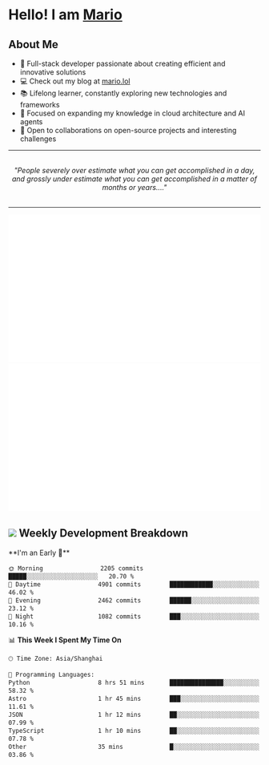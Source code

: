 <h1>Hello! I am <a href="https://github.com/mario1in">Mario</a></h1>

## About Me

- 🔭 Full-stack developer passionate about creating efficient and innovative solutions
- 💻 Check out my blog at [mario.lol](https://mario.lol)
- 📚 Lifelong learner, constantly exploring new technologies and frameworks
- 🌱 Focused on expanding my knowledge in cloud architecture and AI agents
- 🤝 Open to collaborations on open-source projects and interesting challenges

<hr/>
<br/>
<div align="center">
<i>"People severely over estimate what you can get accomplished in a day, and grossly under estimate what you can get accomplished in a matter of months or years...." </i>
</div>
<br/>
<hr/>

![overview](https://raw.githubusercontent.com/mario1in/mario1in/stats-output/generated/overview.svg)
![languages](https://raw.githubusercontent.com/mario1in/mario1in/stats-output/generated/languages.svg)

<h2 align="left">
  <a href="#"><img src="https://emojis.slackmojis.com/emojis/images/1643514062/184/nyancat_big.gif?1643514062" height="30"></a> Weekly Development Breakdown
</h2>
<!--START_SECTION:waka-->
**I'm an Early 🐤** 

```text
🌞 Morning                2205 commits        █████░░░░░░░░░░░░░░░░░░░░   20.70 % 
🌆 Daytime                4901 commits        ████████████░░░░░░░░░░░░░   46.02 % 
🌃 Evening                2462 commits        ██████░░░░░░░░░░░░░░░░░░░   23.12 % 
🌙 Night                  1082 commits        ███░░░░░░░░░░░░░░░░░░░░░░   10.16 % 
```


📊 **This Week I Spent My Time On** 

```text
🕑︎ Time Zone: Asia/Shanghai

💬 Programming Languages: 
Python                   8 hrs 51 mins       ███████████████░░░░░░░░░░   58.32 % 
Astro                    1 hr 45 mins        ███░░░░░░░░░░░░░░░░░░░░░░   11.61 % 
JSON                     1 hr 12 mins        ██░░░░░░░░░░░░░░░░░░░░░░░   07.99 % 
TypeScript               1 hr 10 mins        ██░░░░░░░░░░░░░░░░░░░░░░░   07.78 % 
Other                    35 mins             █░░░░░░░░░░░░░░░░░░░░░░░░   03.86 % 
```


<!--END_SECTION:waka-->

